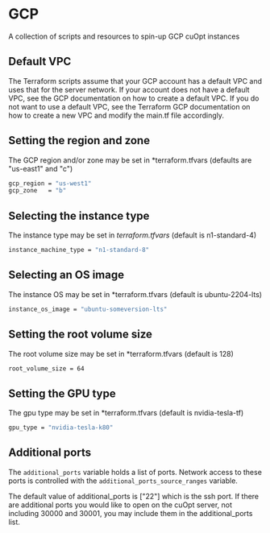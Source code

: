 # GCP
A collection of scripts and resources to spin-up GCP cuOpt instances

## Default VPC

The Terraform scripts assume that your GCP account has a default VPC and
uses that for the server network. If your account does not have a default VPC,
see the GCP documentation on how to create a default VPC.
If you do not want to use a default VPC, see the Terraform GCP documentation
on how to create a new VPC and modify the main.tf file accordingly.

## Setting the region and zone

The GCP region and/or zone may be set in *terraform.tfvars (defaults are "us-east1" and "c")
```bash
gcp_region = "us-west1"
gcp_zone   = "b"
```

## Selecting the instance type

The instance type may be set in *terraform.tfvars* (default is n1-standard-4)
```bash
instance_machine_type = "n1-standard-8"
```

## Selecting an OS image

The instance OS may be set in *terraform.tfvars (default is ubuntu-2204-lts)
```bash
instance_os_image = "ubuntu-someversion-lts"
```

## Setting the root volume size

The root volume size may be set in *terraform.tfvars (default is 128)
```bash
root_volume_size = 64
```

## Setting the GPU type

The gpu type may be set in *terraform.tfvars (default is nvidia-tesla-tf)
```bash
gpu_type = "nvidia-tesla-k80"
```

## Additional ports

The `additional_ports` variable holds a list of ports. Network access to these ports
is controlled with the `additional_ports_source_ranges` variable.

The default value of additional_ports is ["22"] which is the ssh port. If there are
additional ports you would like to open on the cuOpt server, not including 30000
and 30001, you may include them in the additional_ports list.
